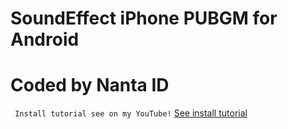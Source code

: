 # SoundEffect iPhone PUBGM for Android
# Coded by Nanta ID
``` Install tutorial see on my YouTube!```
[See install tutorial](https://m.youtube.com/watch?v=)
